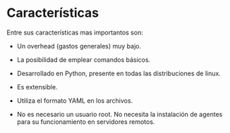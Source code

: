 # Características

Entre sus características mas importantos son:

- Un overhead (gastos generales) muy bajo.

- La posibilidad de emplear comandos básicos.

- Desarrollado en Python, presente en todas las distribuciones de linux.

- Es extensible.

- Utiliza el formato YAML en los archivos.

- No es necesario un usuario root. No necesita la instalación de agentes para su funcionamiento en servidores remotos.